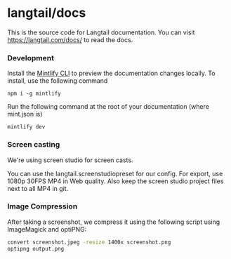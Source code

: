 # langtail/docs

This is the source code for Langtail documentation. You can visit https://langtail.com/docs/ to read the docs.

### Development

Install the [Mintlify CLI](https://www.npmjs.com/package/mintlify) to preview the documentation changes locally. To install, use the following command

```
npm i -g mintlify
```

Run the following command at the root of your documentation (where mint.json is)

```
mintlify dev
```

### Screen casting

We're using screen studio for screen casts.

You can use the langtail.screenstudiopreset for our config. For export, use 1080p 30FPS MP4 in Web quality. Also keep the screen studio project files next to all MP4 in git.

### Image Compression

After taking a screenshot, we compress it using the following script using ImageMagick and optiPNG:

```bash
convert screenshot.jpeg -resize 1400x screenshot.png
optipng output.png
```
